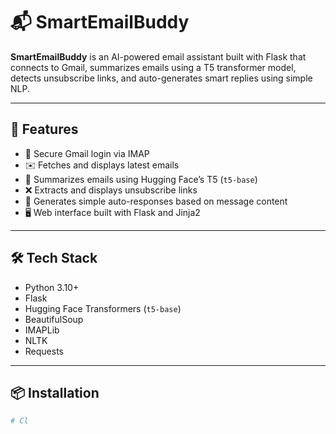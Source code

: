 # 📬 SmartEmailBuddy

**SmartEmailBuddy** is an AI-powered email assistant built with Flask that connects to Gmail, summarizes emails using a T5 transformer model, detects unsubscribe links, and auto-generates smart replies using simple NLP.

---

## 🚀 Features

- 🔐 Secure Gmail login via IMAP
- ✉️ Fetches and displays latest emails
- 🧠 Summarizes emails using Hugging Face’s T5 (`t5-base`)
- ❌ Extracts and displays unsubscribe links
- 🤖 Generates simple auto-responses based on message content
- 🖥️ Web interface built with Flask and Jinja2

---

## 🛠️ Tech Stack

- Python 3.10+
- Flask
- Hugging Face Transformers (`t5-base`)
- BeautifulSoup
- IMAPLib
- NLTK
- Requests

---

## 📦 Installation

```bash
# Cl
